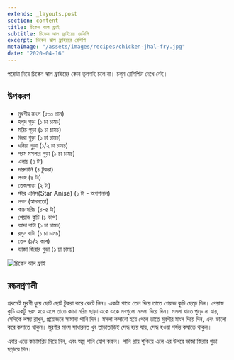 ```yaml
---
extends: _layouts.post
section: content
title: চিকেন ঝাল ফ্রাই
subtitle: চিকেন ঝাল ফ্রাইয়ের রেসিপি
excerpt: চিকেন ঝাল ফ্রাইয়ের রেসিপি
metaImage: "/assets/images/recipes/chicken-jhal-fry.jpg"
date: "2020-04-16"
---
```


পরোটা দিয়ে চিকেন ঝাল ফ্রাইয়ের কোন তুলনাই চলে না। চলুন রেসিপিটা দেখে নেই।

## উপকরণ

- মুরগীর মাংস (৫০০ গ্রাম)
- হলুদ গুড়া (১ চা চামচ)
- মরিচ গুড়া (১ চা চামচ)
- জিরা গুড়া (১ চা চামচ)
- ধনিয়া গুড়া (১/২ চা চামচ)
- গরম মসলার গুড়া (১ চা চামচ)
- এলাচ (৪ টা)
- দারুচিনি (৪ টুকরা)
- লবঙ্গ (৪ টা)
- তেজপাতা (২ টা)
- স্টার এনিস(Star Anise) (১ টা - অপশনাল)
- লবন (স্বাদমতো)
- কাচামরিচ (৪-৫ টা)
- পেয়াজ কুচি (১ কাপ)
- আদা বাটা (১ চা চামচ)
- রসুন বাটা (১ চা চামচ)
- তেল (১/২ কাপ)
- ভাজা জিরার গুড়া (১ চা চামচ)

![চিকেন ঝাল ফ্রাই](/assets/images/recipes/chicken-jhal-fry.jpg)

## রন্ধনপ্রণালী

প্রথমেই মুরগী ধুয়ে ছোট ছোট টুকরা করে কেটে নিন। একটা পাত্রে তেল দিয়ে তাতে পেয়াজ কুচি ছেড়ে দিন। পেয়াজ
কুচি একটু নরম হয়ে এলে তাতে কাচা মরিচ ছাড়া একে একে সবগুলো মসলা দিয়ে দিন। মসলা যাতে পুড়ে না যায়,
সেদিকে লক্ষ্য রাখুন, প্রয়োজনে সামান্য পানি দিন। মসলা কসানো হয়ে গেলে তাতে মুরগীর মাংস দিয়ে দিন, এবং
ভালো করে কসাতে থাকুন। মুরগীর মাংস সাধারনত খুব তাড়াতাড়িই সেদ্ধ হয়ে যায়, সেদ্ধ হওয়া পর্যন্ত কষাতে থাকুন।

এবার এতে কাচামরিচ দিয়ে দিন, এবং অল্প পানি যোগ করুন। পানি প্রায় শুকিয়ে এলে এর উপরে ভাজা জিরার গুড়া
ছড়িয়ে দিন।
